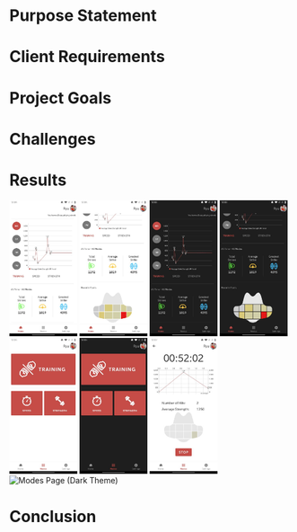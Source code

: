 # Purpose Statement

# Client Requirements

# Project Goals

# Challenges

# Results

<div>
    <img src="./img/homepage_light_1.jpg" width="24%" alt="Home Page (Light Theme)">
    <img src="./img/homepage_light_2.jpg" width="24%" alt="Home Page (Light Theme)">
    <img src="./img/homepage_dark_1.jpg" width="24%" alt="Home Page (Dark Theme)">
    <img src="./img/homepage_dark_2.jpg" width="24%" alt="Home Page (Dark Theme)">
</div>

<div>
    <img src="./img/modespage_light_1.jpg" width="24%" alt="Modes Page (Light Theme)">
    <img src="./img/modespage_dark_1.jpg" width="24%" alt="Modes Page (Light Theme)">
    <img src="./img/modespage_light_2.jpg" width="24%" alt="Modes Page (Dark Theme)">
    <img src="./img/modespages_dark_2.jpg" width="24%" alt="Modes Page (Dark Theme)">
</div>

# Conclusion
